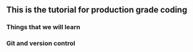 ## This is the tutorial for production grade coding

### Things that we will learn
### Git and version control